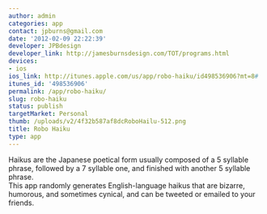 ```yaml
---
author: admin
categories: app
contact: jpburns@gmail.com
date: '2012-02-09 22:22:39'
developer: JPBdesign
developer_link: http://jamesburnsdesign.com/TOT/programs.html
devices: 
- ios
ios_link: http://itunes.apple.com/us/app/robo-haiku/id498536906?mt=8#
itunes_id: '498536906'
permalink: /app/robo-haiku/
slug: robo-haiku
status: publish
targetMarket: Personal
thumb: /uploads/v2/4f32b587af8dcRoboHailu-512.png
title: Robo Haiku
type: app
---
```


Haikus are the Japanese poetical form usually composed of a 5 syllable phrase, followed by a 7 syllable one, and finished with another 5 syllable phrase.<br />
This app randomly generates English-language haikus that are bizarre, humorous, and sometimes cynical, and can be tweeted or emailed to your friends.